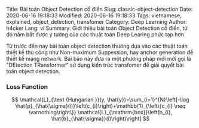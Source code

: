 Title: Bài toán Object Detection cổ điển
Slug: classic-object-detection
Date: 2020-06-16 19:18:33
Modified: 2020-06-16 19:18:33
Tags: vietnamese, explained, object_detection, transfomer
Category: Deep Learning
Author: h4cker
Lang: vi
Summary: Giới thiệu bài toán Object Detection cổ điển, từ đó nắm bắt được ý tưởng của các thuật toán Deep Learing phức tạp hơn

Từ trước đến nay bài toán object detection thường dựa vào các thuật toán thiết kế thủ công như Non-maximum Suppession, hay anchor generation để thiết kế mạng network. Bài báo này đưa ra một phương pháp mới mới gọi là "DEtection TRansformer" sử dụng kiến trúc transfomer để giải quyết bài toán object detection.



### Loss Function

$$
\mathcal{L}_{\text {Hungarian }}(y, \hat{y})=\sum_{i=1}^{N}\left[-\log \hat{p}_{\hat{\sigma}(i)}\left(c_{i}\right)+\mathbb{1}_{\left\{c_{i} \neq \varnothing\right\}} \mathcal{L}_{\mathrm{box}}\left(b_{i}, \hat{b}_{\hat{\sigma}}(i)\right)\right]
$$


